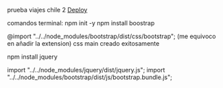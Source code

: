 prueba viajes chile 2
<a href="https://vandalit.github.io/Bootcamp-FrontEnd-TD-2024-DL-g12/Modulo_03/24_viajes-chile-p2-prueba/index.html">Deploy</a>


comandos terminal:
npm init -y
npm install boostrap

@import "../../node_modules/bootstrap/dist/css/bootstrap"; (me equivoco en añadir la extension)
css main creado exitosamente

npm install jquery

import "../../node_modules/jquery/dist/jquery.js";
import "../../node_modules/bootstrap/dist/js/bootstrap.bundle.js";


